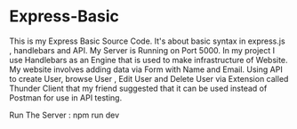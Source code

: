 # Express-Basic
This is my Express Basic Source Code. It's about basic syntax in express.js , handlebars and API.
My Server is Running on Port 5000. In my project I use Handlebars as an Engine that is used to make infrastructure of Website. My website involves adding data via Form with Name and Email. Using API to create User, browse User , Edit User and Delete User via Extension called Thunder Client that my friend suggested that it can be used instead of Postman for use in API testing.

Run The Server : npm run dev
